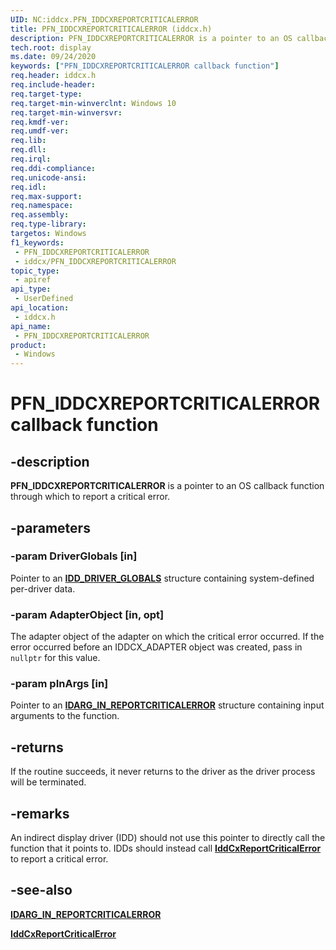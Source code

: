 ```yaml
---
UID: NC:iddcx.PFN_IDDCXREPORTCRITICALERROR
title: PFN_IDDCXREPORTCRITICALERROR (iddcx.h)
description: PFN_IDDCXREPORTCRITICALERROR is a pointer to an OS callback function through which to report a critical error.
tech.root: display
ms.date: 09/24/2020
keywords: ["PFN_IDDCXREPORTCRITICALERROR callback function"]
req.header: iddcx.h
req.include-header: 
req.target-type: 
req.target-min-winverclnt: Windows 10
req.target-min-winversvr: 
req.kmdf-ver: 
req.umdf-ver: 
req.lib: 
req.dll: 
req.irql: 
req.ddi-compliance: 
req.unicode-ansi: 
req.idl: 
req.max-support: 
req.namespace: 
req.assembly: 
req.type-library: 
targetos: Windows
f1_keywords:
 - PFN_IDDCXREPORTCRITICALERROR
 - iddcx/PFN_IDDCXREPORTCRITICALERROR
topic_type:
 - apiref
api_type:
 - UserDefined
api_location:
 - iddcx.h
api_name:
 - PFN_IDDCXREPORTCRITICALERROR
product:
 - Windows
---
```


# PFN_IDDCXREPORTCRITICALERROR callback function

## -description

**PFN_IDDCXREPORTCRITICALERROR** is a pointer to an OS callback function through which to report a critical error.

## -parameters

### -param DriverGlobals [in]

Pointer to an [**IDD_DRIVER_GLOBALS**](./ns-iddcx-idd_driver_globals.md) structure containing system-defined per-driver data.

### -param AdapterObject [in, opt]

The adapter object of the adapter on which the critical error occurred. If the error occurred before an IDDCX_ADAPTER object was created, pass in ```nullptr``` for this value.

### -param pInArgs [in]

Pointer to an [**IDARG_IN_REPORTCRITICALERROR**](ns-iddcx-idarg_in_reportcriticalerror.md) structure containing input arguments to the function.

## -returns

If the routine succeeds, it never returns to the driver as the driver process will be terminated.

## -remarks

An indirect display driver (IDD) should not use this pointer to directly call the function that it points to. IDDs should instead call [**IddCxReportCriticalError**](nf-iddcx-iddcxreportcriticalerror.md) to report a critical error.

## -see-also

[**IDARG_IN_REPORTCRITICALERROR**](ns-iddcx-idarg_in_reportcriticalerror.md)

[**IddCxReportCriticalError**](nf-iddcx-iddcxreportcriticalerror.md)
